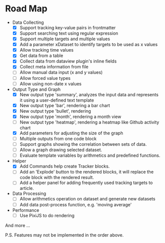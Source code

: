 # Road Map

- Data Collecting
    - [x] Support tracking key-value pairs in frontmatter
    - [x] Support searching text using regular expression
    - [x] Support multiple targets and multiple values
    - [x] Add a parameter xDataset to identify targets to be used as x values
    - [x] Allow tracking time values
    - [x] Get data from a table
    - [x] Collect data from dataview plugin's inline fields
    - [x] Collect meta information from file
    - [ ] Allow manual data input (x and y values)
    - [ ] Allow forced value types
    - [ ] Allow using non-date x values
- Output Type and Graph
    - [x] New output type 'summary', analyzes the input data and represents it using a user-defined text template
    - [x] New output type 'bar', rendering a bar chart
    - [x] New output type 'bullet', rendering
    - [x] New output type 'month', rendering a month view
    - [ ] New output type 'heatmap', rendering a heatmap like Github activity chart
    - [x] Add parameters for adjusting the size of the graph
    - [ ] Multiple outputs from one code block
    - [ ] Support graphs showing the correlation between sets of data.
    - [ ] Allow a graph drawing selected dataset.
    - [ ] Evaluate template variables by arithmetics and predefined functions.
- Helper
    - [x] Add Commands help create Tracker blocks.
    - [ ] Add an 'Explode' button to the rendered blocks, it will replace the code block with the rendered result.
    - [ ] Add a helper panel for adding frequently used tracking targets to article.
- Data Processing
    - [ ] Allow arithmetics operation on dataset and generate new datasets
    - [ ] Add data post-process function, e.g. 'moving average'
- Performance
    - [ ] Use PixiJS to do rendering

And more ...

P.S. Features may not be implemented in the order above.